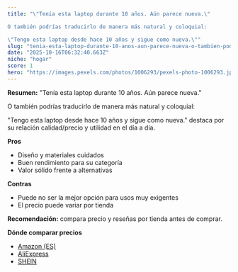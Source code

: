 ```yaml
---
title: "\"Tenía esta laptop durante 10 años. Aún parece nueva.\" 

O también podrías traducirlo de manera más natural y coloquial:

\"Tengo esta laptop desde hace 10 años y sigue como nueva.\""
slug: "tenia-esta-laptop-durante-10-anos-aun-parece-nueva-o-tambien-podrias-traducirlo-"
date: "2025-10-16T06:32:40.663Z"
niche: "hogar"
score: 1
hero: "https://images.pexels.com/photos/1006293/pexels-photo-1006293.jpeg?auto=compress&cs=tinysrgb&fit=crop&h=627&w=1200&auto=compress&cs=tinysrgb&w=1200&h=675&fit=crop"
---
```


**Resumen:** "Tenía esta laptop durante 10 años. Aún parece nueva." 

O también podrías traducirlo de manera más natural y coloquial:

"Tengo esta laptop desde hace 10 años y sigue como nueva." destaca por su relación calidad/precio y utilidad en el día a día.

**Pros**
- Diseño y materiales cuidados
- Buen rendimiento para su categoría
- Valor sólido frente a alternativas

**Contras**
- Puede no ser la mejor opción para usos muy exigentes
- El precio puede variar por tienda

**Recomendación:** compara precio y reseñas por tienda antes de comprar.

**Dónde comparar precios**
- [Amazon (ES)](https://www.amazon.es/s?k=%22Ten%C3%ADa%20esta%20laptop%20durante%2010%20a%C3%B1os.%20A%C3%BAn%20parece%20nueva.%22%20%0A%0AO%20tambi%C3%A9n%20podr%C3%ADas%20traducirlo%20de%20manera%20m%C3%A1s%20natural%20y%20coloquial%3A%0A%0A%22Tengo%20esta%20laptop%20desde%20hace%2010%20a%C3%B1os%20y%20sigue%20como%20nueva.%22&tag=teknovashop25-21)
- [AliExpress](https://www.aliexpress.com/wholesale?SearchText=%22Ten%C3%ADa%20esta%20laptop%20durante%2010%20a%C3%B1os.%20A%C3%BAn%20parece%20nueva.%22%20%0A%0AO%20tambi%C3%A9n%20podr%C3%ADas%20traducirlo%20de%20manera%20m%C3%A1s%20natural%20y%20coloquial%3A%0A%0A%22Tengo%20esta%20laptop%20desde%20hace%2010%20a%C3%B1os%20y%20sigue%20como%20nueva.%22)
- [SHEIN](https://www.shein.com/pdsearch/%22Ten%C3%ADa%20esta%20laptop%20durante%2010%20a%C3%B1os.%20A%C3%BAn%20parece%20nueva.%22%20%0A%0AO%20tambi%C3%A9n%20podr%C3%ADas%20traducirlo%20de%20manera%20m%C3%A1s%20natural%20y%20coloquial%3A%0A%0A%22Tengo%20esta%20laptop%20desde%20hace%2010%20a%C3%B1os%20y%20sigue%20como%20nueva.%22)